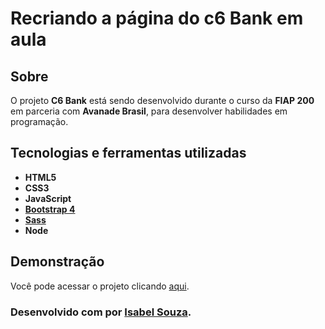# Recriando a página do c6 Bank em aula

## Sobre

O projeto **C6 Bank** está sendo desenvolvido durante o curso da **FIAP 200** em parceria com **Avanade Brasil**, para desenvolver habilidades em programação.

## Tecnologias e ferramentas utilizadas
- **HTML5**
- **CSS3**
- **JavaScript**
- **[Bootstrap 4](https://getbootstrap.com/)**
- **[Sass](https://sass-lang.com/)**
- **Node**

## Demonstração
Você pode acessar o projeto clicando [aqui](https://fiap-ava.github.io/).

### **Desenvolvido com por [Isabel Souza](https://github.com/souzabel).**

